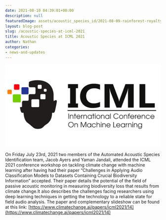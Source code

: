 ```yaml
---
date: 2021-08-10 04:39:01+00:00
description: null
featuredImage: assets/acoustic_species_id/2021-08-09-rainforest-royalty-free.jpg
layout: blog-post
slug: /acoustic-species-at-icml-2021
title: Acoustic Species at ICML 2021
author: Nathan
categories:
- news-and-updates
---
```

![ICML Conference](/assets/acoustic_species_id/2021-08-10-icml-conference.jpeg)

On Friday July 23rd, 2021 two members of the Automated Acoustic Species Identification team, Jacob Ayers and Yaman Jandali, attended the ICML 2021 conference workshop on tackling climate change with machine learning after having had their paper “Challenges in Applying Audio Classification Models to Datasets Containing Crucial Biodiversity Information” accepted. Their paper details the potential of the field of passive acoustic monitoring in measuring biodiversity loss that results from climate change.It also describes the challenges facing researchers using deep learning techniques in getting the technology to a reliable state for field audio analysis. The paper and complementary slideshow can be found at this link: [https://www.climatechange.ai/papers/icml2021/14](https://www.climatechange.ai/papers/icml2021/14)

